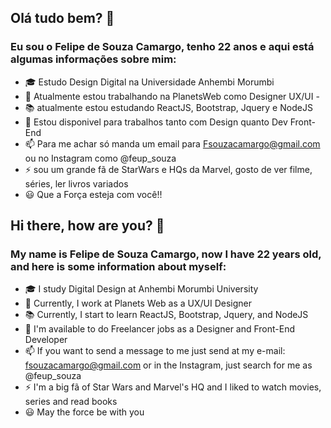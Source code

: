 ## Olá tudo bem? 👋
 
 ### Eu sou o Felipe de Souza Camargo, tenho 22 anos e aqui está algumas informações sobre mim:
 
- 🎓 Estudo Design Digital na Universidade Anhembi Morumbi
- 🏢 Atualmente estou trabalhando na PlanetsWeb como Designer UX/UI -
- 📚 atualmente estou estudando ReactJS, Bootstrap, Jquery e NodeJS
- 👯 Estou disponivel para trabalhos tanto com Design quanto Dev Front-End
- 📫 Para me achar só manda um email para Fsouzacamargo@gmail.com ou no Instagram como @feup_souza
- ⚡ sou um grande fã de StarWars e HQs da Marvel, gosto de ver filme, séries, ler livros variados
- 😃 Que a Força esteja com você!! 

## Hi there, how are you? 👋
 
 ### My name is Felipe de Souza Camargo, now I have 22 years old, and here is some information about myself:
 
- 🎓 I study Digital Design at Anhembi Morumbi University
- 🏢 Currently, I work at Planets Web as a UX/UI Designer
- 📚 Currently, I start to learn ReactJS, Bootstrap, Jquery, and NodeJS
- 👯 I'm available to do Freelancer jobs as a Designer and Front-End Developer
- 📫 If you want to send a message to me just send at my e-mail: fsouzacamargo@gmail.com or in the Instagram, just search for me as @feup_souza
- ⚡ I'm a big fã of Star Wars and Marvel's HQ and I liked to watch movies, series and read books
- 😃 May the force be with you
